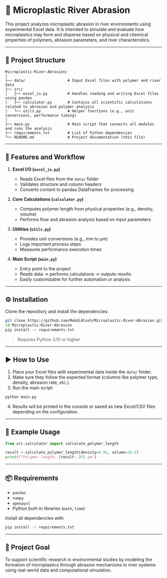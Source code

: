 # 🌊 Microplastic River Abrasion

This project analyzes microplastic abrasion in river environments using experimental Excel data. It is intended to simulate and evaluate how microplastics may form and disperse based on physical and chemical properties of polymers, abrasion parameters, and river characteristics.

---

## 🧩 Project Structure

```
Microplastic-River-Abrasion/
│
├── data/                   # Input Excel files with polymer and river data
├── src/
│   ├── excel_io.py         # Handles reading and writing Excel files using pandas
│   ├── calculator.py       # Contains all scientific calculations related to abrasion and polymer analysis
│   └── utils.py            # Helper functions (e.g., unit conversions, performance timing)
│
├── main.py                 # Main script that connects all modules and runs the analysis
├── requirements.txt        # List of Python dependencies
└── README.md               # Project documentation (this file)
```

---

## 🚀 Features and Workflow

1. **Excel I/O (`excel_io.py`)**
   - Reads Excel files from the `data/` folder
   - Validates structure and column headers
   - Converts content to pandas DataFrames for processing

2. **Core Calculations (`calculator.py`)**
   - Computes polymer length from physical properties (e.g., density, volume)
   - Performs flow and abrasion analysis based on input parameters

3. **Utilities (`utils.py`)**
   - Provides unit conversions (e.g., mm to µm)
   - Logs important process steps
   - Measures performance execution times

4. **Main Script (`main.py`)**
   - Entry point to the project
   - Reads data → performs calculations → outputs results
   - Easily customizable for further automation or analysis

---

## ⚙️ Installation

Clone the repository and install the dependencies:

```bash
git clone https://github.com/MahdiAlosh/Microplastic-River-Abrasion.git
cd Microplastic-River-Abrasion
pip install -r requirements.txt
```

> Requires Python 3.10 or higher.

---

## ▶️ How to Use

1. Place your Excel files with experimental data inside the `data/` folder.
2. Make sure they follow the expected format (columns like polymer type, density, abrasion rate, etc.).
3. Run the main script:

```bash
python main.py
```

4. Results will be printed to the console or saved as new Excel/CSV files depending on the configuration.

---

## 🧪 Example Usage

```python
from src.calculator import calculate_polymer_length

result = calculate_polymer_length(density=0.92, volume=10.5)
print(f"Polymer length: {result:.2f} µm")
```

---

## 📦 Requirements

- `pandas`
- `numpy`
- `openpyxl`
- Python built-in libraries (`math`, `time`)

Install all dependencies with:

```bash
pip install -r requirements.txt
```

---

## 🎯 Project Goal

To support scientific research in environmental studies by modeling the formation of microplastics through abrasion mechanisms in river systems using real-world data and computational simulation.
